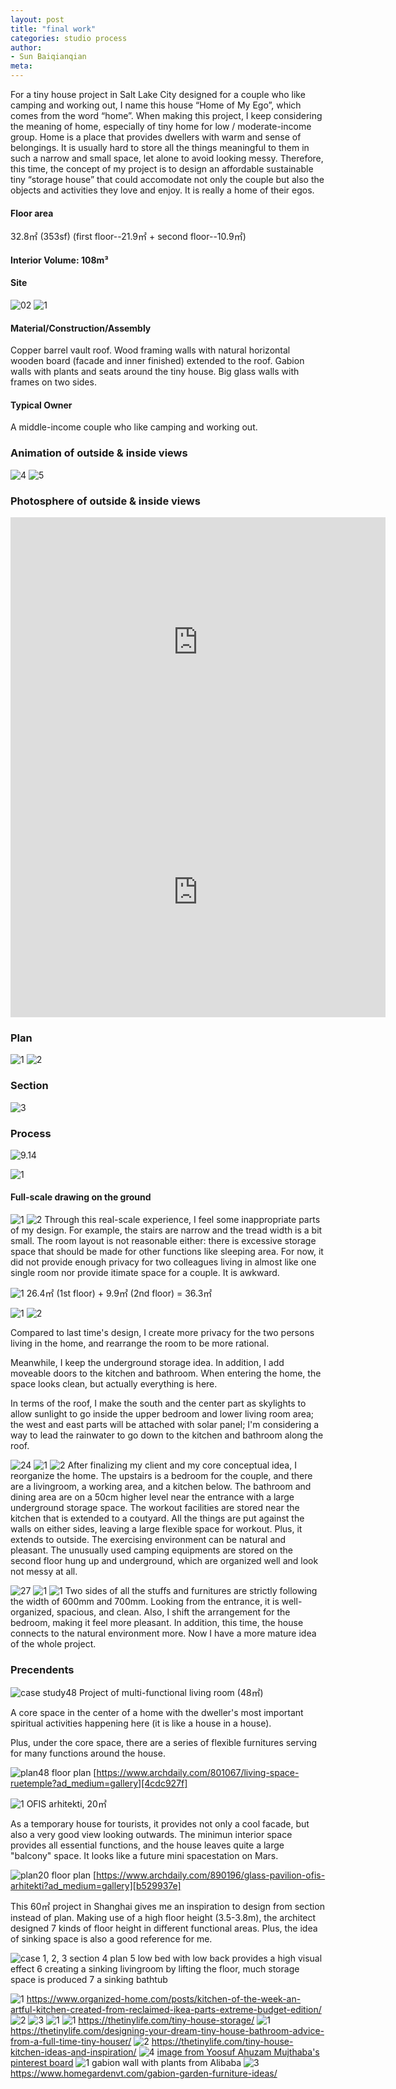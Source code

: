 ```yaml
---
layout: post
title: "final work"
categories: studio process
author:
- Sun Baiqianqian
meta:
---
```




For a tiny house project in Salt Lake City designed for a couple who like camping and working out, I name this house “Home of My Ego”, which comes from the word “home”. When making this project, I keep considering the meaning of home, especially of tiny home for low / moderate-income group. Home is a place that provides dwellers with warm and sense of belongings. It is usually hard to store all the things meaningful to them in such a narrow and small space, let alone to avoid looking messy. Therefore, this time, the concept of my project is to design an affordable sustainable tiny “storage house” that could accomodate not only the couple but also the objects and activities they love and enjoy. It is really a home of their egos.

 #### Floor area
32.8㎡ (353sf) (first floor--21.9㎡ + second floor--10.9㎡)

 #### Interior Volume: 108m³

 #### Site
![02](https://raw.githubusercontent.com/SunBaiqianqian/SunBaiqianqian-Portfolio/master/assets/site02.png)
![1](https://raw.githubusercontent.com/SunBaiqianqian/SunBaiqianqian-Portfolio/master/assets/2021-09-20222144.png)

 #### Material/Construction/Assembly
Copper barrel vault roof.
Wood framing walls with natural horizontal wooden board (facade and inner finished) extended to the roof.
Gabion walls with plants and seats around the tiny house.
Big glass walls with frames on two sides.

 #### Typical Owner
 A middle-income couple who like camping and working out.



 ### Animation of outside & inside views
![4](https://raw.githubusercontent.com/SunBaiqianqian/SunBaiqianqian-Portfolio/master/assets/outside.gif)
![5](https://raw.githubusercontent.com/SunBaiqianqian/SunBaiqianqian-Portfolio/master/assets/inside.gif)



 ### Photosphere of outside & inside views
<iframe width="600" height="400" allowfullscreen style="border-style:none;" src="https://cdn.pannellum.org/2.5/pannellum.htm#panorama=https%3A//raw.githubusercontent.com/SunBaiqianqian/SunBaiqianqian-Portfolio/master/assets/photosphere%2520outside.jpg&autoLoad=true"></iframe>
<iframe width="600" height="400" allowfullscreen style="border-style:none;" src="https://cdn.pannellum.org/2.5/pannellum.htm#panorama=https%3A//raw.githubusercontent.com/SunBaiqianqian/SunBaiqianqian-Portfolio/master/assets/photosphere%2520inside.jpg&autoLoad=true"></iframe>



 ### Plan
![1](https://raw.githubusercontent.com/SunBaiqianqian/SunBaiqianqian-Portfolio/master/assets/plan1-01.png)
![2](https://raw.githubusercontent.com/SunBaiqianqian/SunBaiqianqian-Portfolio/master/assets/plan2-01.png)

 ### Section
![3](https://raw.githubusercontent.com/SunBaiqianqian/SunBaiqianqian-Portfolio/master/assets/section-01.png)

 ### Process
![9.14](https://github.com/SunBaiqianqian/SunBaiqianqian-Portfolio/blob/master/assets/9.14%E6%96%B0plan%20section.jpg?raw=true)

![1](https://raw.githubusercontent.com/SunBaiqianqian/SunBaiqianqian-Portfolio/master/assets/9.17.jpg)

 #### Full-scale drawing on the ground
![1](https://raw.githubusercontent.com/SunBaiqianqian/SunBaiqianqian-Portfolio/master/assets/BaiqianqianSun_03first%20floor%2Bbasement%20plan.jpg)
![2](https://raw.githubusercontent.com/SunBaiqianqian/SunBaiqianqian-Portfolio/master/assets/BaiqianqianSun_03second%20floor%20plan.jpg)
Through this real-scale experience, I feel some inappropriate parts of my design. For example, the stairs are narrow and the tread width is a bit small. The room layout is not reasonable either: there is excessive storage space that should be made for other functions like sleeping area. For now, it did not provide enough privacy for two colleagues living in almost like one single room nor provide itimate space for a couple. It is awkward.

![1](https://raw.githubusercontent.com/SunBaiqianqian/SunBaiqianqian-Portfolio/master/assets/9.22.jpg)
26.4㎡ (1st floor) + 9.9㎡ (2nd floor) = 36.3㎡

![1](https://github.com/SunBaiqianqian/SunBaiqianqian-Portfolio/blob/master/assets/ViewCapture20210923_002439.jpg?raw=true)
![2](https://github.com/SunBaiqianqian/SunBaiqianqian-Portfolio/blob/master/assets/ViewCapture20210923_002847.jpg?raw=true)

Compared to last time's design, I create more privacy for the two persons living in the home, and rearrange the room to be more rational.

Meanwhile, I keep the underground storage idea. In addition, I add moveable doors to the kitchen and bathroom. When entering the home, the space looks clean, but actually everything is here.

In terms of the roof, I make the south and the center part as skylights to allow sunlight to go inside the upper bedroom and lower living room area; the west and east parts will be attached with solar panel; I'm considering a way to lead the rainwater to go down to the kitchen and bathroom along the roof.

![24](https://github.com/SunBaiqianqian/SunBaiqianqian-Portfolio/blob/master/assets/9.24%E6%96%B0-01.png?raw=true)
![1](https://github.com/SunBaiqianqian/SunBaiqianqian-Portfolio/blob/master/assets/9.24-1.jpg?raw=true)
![2](https://github.com/SunBaiqianqian/SunBaiqianqian-Portfolio/blob/master/assets/9.24-2.jpg?raw=true)
After finalizing my client and my core conceptual idea, I reorganize the home. The upstairs is a bedroom for the couple, and there are a livingroom, a working area, and a kitchen below. The bathroom and dining area are on a 50cm higher level near the entrance with a large underground storage space. The workout facilities are stored near the kitchen that is extended to a coutyard. All the things are put against the walls on either sides, leaving a large flexible space for workout. Plus, it extends to outside. The exercising environment can be natural and pleasant. The unusually used camping equipments are stored on the second floor hung up and underground, which are organized well and look not messy at all.

![27](https://raw.githubusercontent.com/SunBaiqianqian/SunBaiqianqian-Portfolio/master/assets/9.27-01.png)
![1](https://raw.githubusercontent.com/SunBaiqianqian/SunBaiqianqian-Portfolio/master/assets/微信图片_20210930005345.jpg)
![1](https://raw.githubusercontent.com/SunBaiqianqian/SunBaiqianqian-Portfolio/master/assets/微信图片_202109300053451.jpg)
Two sides of all the stuffs and furnitures are strictly following the width of 600mm and 700mm. Looking from the entrance, it is well-organized, spacious, and clean. Also, I shift the arrangement for the bedroom, making it feel more pleasant. In addition, this time, the house connects to the natural environment more. Now I have a more mature idea of the whole project.



 ### Precendents
 ![case study48](https://github.com/SunBaiqianqian/SunBaiqianqian-Portfolio/blob/master/assets/case%20study48.jpg?raw=true)
 Project of multi-functional living room (48㎡)

 A core space in the center of a home with the dweller's most important spiritual activities happening here (it is like a house in a house).

 Plus, under the core space, there are a series of flexible furnitures serving for many functions around the house.

 ![plan48](https://github.com/SunBaiqianqian/SunBaiqianqian-Portfolio/blob/master/assets/plan119.jpg?raw=true)
 floor plan
 [https://www.archdaily.com/801067/living-space-ruetemple?ad_medium=gallery][4cdc927f]

   [4cdc927f]: https://www.archdaily.com/801067/living-space-ruetemple?ad_medium=gallery "https://www.archdaily.com/801067/living-space-ruetemple?ad_medium=gallery"


 ![1](https://github.com/SunBaiqianqian/SunBaiqianqian-Portfolio/blob/master/assets/1.jpg?raw=true)
 OFIS arhitekti, 20㎡

 As a temporary house for tourists, it provides not only a cool facade, but also a very good view looking outwards. The minimun interior space provides all essential functions, and the house leaves quite a large "balcony" space. It looks like a future mini spacestation on Mars.

 ![plan20](https://github.com/SunBaiqianqian/SunBaiqianqian-Portfolio/blob/master/assets/1520515702726532.jpg?raw=true)
 floor plan
 [https://www.archdaily.com/890196/glass-pavilion-ofis-arhitekti?ad_medium=gallery][b529937e]

   [b529937e]: https://www.archdaily.com/890196/glass-pavilion-ofis-arhitekti?ad_medium=gallery "https://www.archdaily.com/890196/glass-pavilion-ofis-arhitekti?ad_medium=gallery"

   This 60㎡ project in Shanghai gives me an inspiration to design from section instead of plan. Making use of a high floor height (3.5-3.8m), the architect designed 7 kinds of floor height in different functional areas. Plus, the idea of sinking space is also a good reference for me.

   ![case](https://github.com/SunBaiqianqian/SunBaiqianqian-Portfolio/blob/master/assets/%E4%B8%8B%E6%B2%89%E5%BC%8F.jpg?raw=true)
   1, 2, 3 section
   4 plan
   5 low bed with low back provides a high visual effect
   6 creating a sinking livingroom by lifting the floor, much storage space is produced
   7 a sinking bathtub

   ![1](https://raw.githubusercontent.com/SunBaiqianqian/SunBaiqianqian-Portfolio/master/assets/tiny-house-kitchen-storage-ideas.jpg)
   https://www.organized-home.com/posts/kitchen-of-the-week-an-artful-kitchen-created-from-reclaimed-ikea-parts-extreme-budget-edition/
   ![2](https://raw.githubusercontent.com/SunBaiqianqian/SunBaiqianqian-Portfolio/master/assets/hidden-closet-in-tiny-home.jpg)
   ![3](https://raw.githubusercontent.com/SunBaiqianqian/SunBaiqianqian-Portfolio/master/assets/using-walls-as-storage-in-tiny-house.jpg)
   ![1](https://raw.githubusercontent.com/SunBaiqianqian/SunBaiqianqian-Portfolio/master/assets/under-floor-storage-space.jpg)
   ![1](https://raw.githubusercontent.com/SunBaiqianqian/SunBaiqianqian-Portfolio/master/assets/Bench-Seat-Storage-for-a-tiny-house.jpg)
   https://thetinylife.com/tiny-house-storage/
   ![1](https://raw.githubusercontent.com/SunBaiqianqian/SunBaiqianqian-Portfolio/master/assets/pull-out-bathroom-organizers.jpg)
   https://thetinylife.com/designing-your-dream-tiny-house-bathroom-advice-from-a-full-time-tiny-houser/
   ![2](https://raw.githubusercontent.com/SunBaiqianqian/SunBaiqianqian-Portfolio/master/assets/tiny-house-kichen-knife-storage.jpg)
   https://thetinylife.com/tiny-house-kitchen-ideas-and-inspiration/
   ![4](https://i.pinimg.com/originals/c2/f1/c5/c2f1c5dd2c0070488785a664c7bd3411.jpg)
   [image from Yoosuf Ahuzam Mujthaba's pinterest board](https://www.pinterest.com/ahuzammujthaba/_saved/)
   ![1](https://sc01.alicdn.com/kf/HTB1ZvV7X3vGK1Jjy0Feq6xYupXaJ/Factory-low-price-gabion-basket-gabion-stone.jpg)
   gabion wall with plants from Alibaba
   ![3](https://www.homegardenvt.com/wp-content/uploads/2020/05/Gabion-Garden-Furniture-2.jpg)
   https://www.homegardenvt.com/gabion-garden-furniture-ideas/
